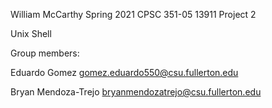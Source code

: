 William McCarthy
Spring 2021 CPSC 351-05 13911
Project 2

Unix Shell

Group members:

Eduardo Gomez gomez.eduardo550@csu.fullerton.edu

Bryan Mendoza-Trejo bryanmendozatrejo@csu.fullerton.edu
